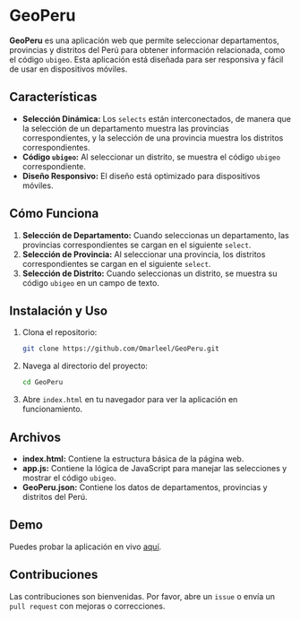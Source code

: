# GeoPeru

**GeoPeru** es una aplicación web que permite seleccionar departamentos, provincias y distritos del Perú para obtener información relacionada, como el código `ubigeo`. Esta aplicación está diseñada para ser responsiva y fácil de usar en dispositivos móviles.

## Características

- **Selección Dinámica:** Los `selects` están interconectados, de manera que la selección de un departamento muestra las provincias correspondientes, y la selección de una provincia muestra los distritos correspondientes.
- **Código `ubigeo`:** Al seleccionar un distrito, se muestra el código `ubigeo` correspondiente.
- **Diseño Responsivo:** El diseño está optimizado para dispositivos móviles.

## Cómo Funciona

1. **Selección de Departamento:** Cuando seleccionas un departamento, las provincias correspondientes se cargan en el siguiente `select`.
2. **Selección de Provincia:** Al seleccionar una provincia, los distritos correspondientes se cargan en el siguiente `select`.
3. **Selección de Distrito:** Cuando seleccionas un distrito, se muestra su código `ubigeo` en un campo de texto.

## Instalación y Uso

1. Clona el repositorio:
   ```bash
   git clone https://github.com/Omarleel/GeoPeru.git
   ```
2. Navega al directorio del proyecto:
   ```bash
   cd GeoPeru
   ```
3. Abre `index.html` en tu navegador para ver la aplicación en funcionamiento.

## Archivos

- **index.html:** Contiene la estructura básica de la página web.
- **app.js:** Contiene la lógica de JavaScript para manejar las selecciones y mostrar el código `ubigeo`.
- **GeoPeru.json:** Contiene los datos de departamentos, provincias y distritos del Perú.

## Demo

Puedes probar la aplicación en vivo [aquí](https://omarleel.github.io/GeoPeru/).

## Contribuciones

Las contribuciones son bienvenidas. Por favor, abre un `issue` o envía un `pull request` con mejoras o correcciones.